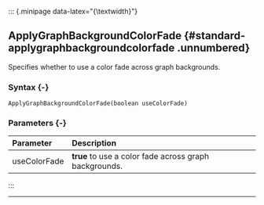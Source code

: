 ::: {.minipage data-latex="{\textwidth}"}
## ApplyGraphBackgroundColorFade {#standard-applygraphbackgroundcolorfade .unnumbered}

Specifies whether to use a color fade across graph backgrounds.

### Syntax {-}

```{sql}
ApplyGraphBackgroundColorFade(boolean useColorFade)
```

### Parameters {-}

**Parameter** | **Description**
| :-- | :-- |
useColorFade | **true** to use a color fade across graph backgrounds.
:::

***
